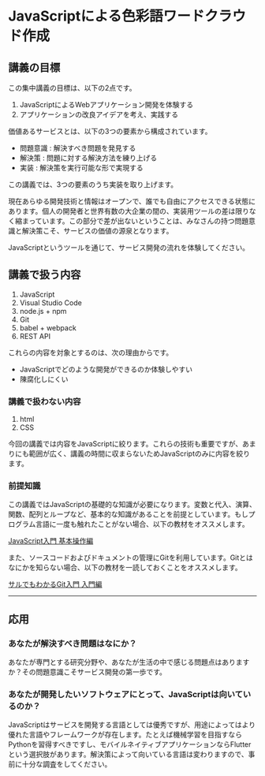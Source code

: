 # JavaScriptによる色彩語ワードクラウド作成

## 講義の目標

この集中講義の目標は、以下の2点です。

1.  JavaScriptによるWebアプリケーション開発を体験する
2.  アプリケーションの改良アイデアを考え、実践する

価値あるサービスとは、以下の3つの要素から構成されています。

-   問題意識 : 解決すべき問題を発見する
-   解決策 : 問題に対する解決方法を練り上げる
-   実装 : 解決策を実行可能な形で実現する

この講義では、3つの要素のうち実装を取り上げます。

現在あらゆる開発技術と情報はオープンで、誰でも自由にアクセスできる状態にあります。個人の開発者と世界有数の大企業の間の、実装用ツールの差は限りなく縮まっています。この部分で差が出ないということは、みなさんの持つ問題意識と解決策こそ、サービスの価値の源泉となります。

JavaScriptというツールを通じて、サービス開発の流れを体験してください。

## 講義で扱う内容

1.  JavaScript
2.  Visual Studio Code
3.  node.js + npm
4.  Git
5.  babel + webpack
6.  REST API

これらの内容を対象とするのは、次の理由からです。

-   JavaScriptでどのような開発ができるのか体験しやすい
-   陳腐化しにくい

### 講義で扱わない内容

1.  html
2.  CSS

今回の講義では内容をJavaScriptに絞ります。これらの技術も重要ですが、あまりにも範囲が広く、講義の時間に収まらないためJavaScriptのみに内容を絞ります。

### 前提知識

この講義ではJavaScriptの基礎的な知識が必要になります。変数と代入、演算、関数、配列とループなど、基本的な知識があることを前提としています。もしプログラム言語に一度も触れたことがない場合、以下の教材をオススメします。

[JavaScript入門 基本操作編](https://codeprep.jp/books/3)

また、ソースコードおよびドキュメントの管理にGitを利用しています。Gitとはなにかを知らない場合、以下の教材を一読しておくことをオススメします。

[サルでもわかるGit入門 入門編](https://backlog.com/ja/git-tutorial/intro/01/)

* * *

## 応用

### あなたが解決すべき問題はなにか？

あなたが専門とする研究分野や、あなたが生活の中で感じる問題点はありますか？その問題意識こそサービス開発の第一歩です。

### あなたが開発したいソフトウェアにとって、JavaScriptは向いているのか？

JavaScriptはサービスを開発する言語としては優秀ですが、用途によってはより優れた言語やフレームワークが存在します。たとえば機械学習を目指すならPythonを習得すべきですし、モバイルネイティブアプリケーションならFlutterという選択肢があります。解決策によって向いている言語は変わりますので、事前に十分な調査をしてください。
